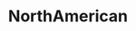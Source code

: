 ---
title: NorthAmerican
crosslinks:
- RedEnsign
- WhiteRights
- BrainwashedAmerica
- EuropeanPeoples
- AHS
---